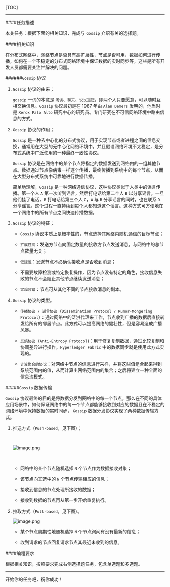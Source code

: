 [TOC]

---

####任务描述

本关任务：根据下面的相关知识，完成与 `Gossip` 介绍有关的选择题。

####相关知识

在分布式网络中，网络节点是否具有高扩展性，节点是否可用，数据如何进行传播，如何在一个不稳定的分布式网络环境中保证数据的实时同步等，这些是所有开发人员都需要关注并解决的问题。

######`Gossip` 协议

1. `Gossip` 协议的由来；

    `gossip` 一词的本意是 `闲谈`、`聊天`、`说长道短`，即两个人只要愿意，可以随时互相交换信息。`Gossip` 协议最初是在 1987 年由 `Alan Demers` 发明的，他当时是 `Xerox Palo Alto` 研究中心的研究员。专门研究在不可信网络环境中路由信息的方式。

2. `Gossip` 协议的作用；

    `Gossip` 是一种去中心化的分布式协议，用于实现节点或者进程之间的信息交换，通常用在大型的无中心化网络环境中，并且假设网络环境不太稳定，是分布式系统中广泛使用的一种最终一致性协议。

    `Gossip` 协议是在网络中的某个节点将指定的数据发送到网络内的一组其他节点。数据通过节点像病毒一样逐个传播，最终传播到系统中的每个节点，从而在大型分布式系统中可靠地进行数据传播。

    简单地理解，`Gossip` 是一种网络通信协议，这种协议类似于人类中的谣言传播。第一个人 `A` 第一次听到谣言，然后打电话给第二个人 `B` 以分享谣言。一旦他们挂了电话，`B` 打电话给第三个人 `C`，`A` 与 `B` 分享谣言的同时，也在联系 `D` 分享谣言。这个过程一直持续到每个人都知道这个谣言。这种方式可方便地在一个网络中的所有节点之间快速传播数据。

3. `Gossip` 协议的特征；

    - `Gossip` 协议本质上是概率性的，节点选择其网络内随机通信的目标节点；

    - `扩展性高`：发送方节点向固定数量的接收方节点发送消息，与网络中的总节点数量无关；

    - `低延迟`：发送节点不必确认接收点是否收到消息；

    - 不需要故障检测或特定恢复操作，因为节点没有特定的角色，接收信息失败的节点不会阻止其他节点继续发送消息；

    - `实现容错`：节点可从其他不同的节点接收消息的副本。

4. `Gossip` 协议的类型。

    - `传播协议 / 谣言协议`（`Dissemination Protocol / Rumor-Mongering Protocol`）：通过网络中的泛洪代理来工作，节点收到广播的数据后直接转发给所有的邻居节点。此方式可以提高网络的健壮性，但是容易造成广播风暴。

    - `反熵协议`（`Anti-Entropy Protocol`)：用于修复复制数据，通过比较复制和协调差异进行操作。`Hyperledger Fabric` 中的数据同步就是使用此方式实现的。

    - `计算聚合的协议`：对网络中节点的信息进行采样，并将这些值组合起来得到系统范围内的值，从而计算出网络范围内的集合；之后将建立一种全面的信息流模式。

#####`Gossip` 数据传输

`Gossip` 协议最终的目的是将数据分发到网络中的每一个节点，那么在不同的具体应用场景中，如何保证网络中的每一个节点都能够接收到对应的数据且在不稳定的网络环境中保持数据的实时同步， `Gossip` 数据分发协议实现了两种数据传输方式。

1. 推送方式（`Push-based`，见下图）；

    <br>

    ![image.png](https://ww1.sinaimg.cn/large/006alGmrgy1gcftkamb8rj30zg0kracn.jpg)

    <br>

    - 网络中的某个节点随机选择 `N` 个节点作为数据接收对象；

    - 该节点向其选中的 `N` 个节点传输相应的信息；

    - 接收到信息的节点处理所接收的数据；

    - 接收到数据的节点再从第一步开始重复执行。

2. 拉取方式（`Pull-based`，见下图）。

    ![image.png](https://ww1.sinaimg.cn/large/006alGmrgy1gcftuax9wfj30tm0dzmyd.jpg)

    - 某个节点周期性地随机选择 `N` 个节点询问有没有最新的信息；

    - 收到请求的节点回复请求节点其最近未收到的信息。

####编程要求

根据相关知识，按照要求完成右侧选择题任务，包含单选题和多选题。

---
开始你的任务吧，祝你成功！